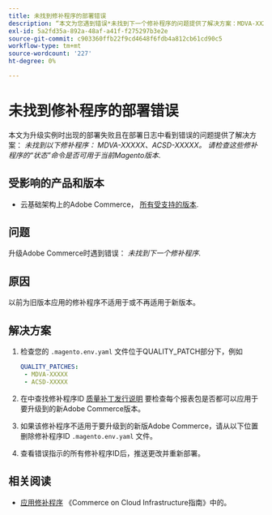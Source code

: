 ```yaml
---
title: 未找到修补程序的部署错误
description: “本文为您遇到错误*未找到下一个修补程序的问题提供了解决方案：MDVA-XXXXX、ACSD-XXXXX。 请检查‘状态’命令是否可用于当前Magento版本*。”
exl-id: 5a2fd35a-892a-48af-a41f-f275297b3e2e
source-git-commit: c903360ffb22f9cd4648f6fdb4a812cb61cd90c5
workflow-type: tm+mt
source-wordcount: '227'
ht-degree: 0%

---
```


# 未找到修补程序的部署错误

本文为升级实例时出现的部署失败且在部署日志中看到错误的问题提供了解决方案： *未找到以下修补程序： MDVA-XXXXX、ACSD-XXXXX。 请检查这些修补程序的“状态”命令是否可用于当前Magento版本*.

## 受影响的产品和版本

* 云基础架构上的Adobe Commerce， [所有受支持的版本](https://magento.com/sites/default/files/magento-software-lifecycle-policy.pdf).


## 问题

升级Adobe Commerce时遇到错误： *未找到下一个修补程序*.

## 原因

以前为旧版本应用的修补程序不适用于或不再适用于新版本。

## 解决方案

1. 检查您的 `.magento.env.yaml` 文件位于QUALITY_PATCH部分下，例如

   ```yaml
   QUALITY_PATCHES:
    - MDVA-XXXXX
    - ACSD-XXXXX
   ```

1. 在中查找修补程序ID [质量补丁发行说明](/docs/commerce-operations/tools/quality-patches-tool/release-notes.html) 要检查每个报表包是否都可以应用于要升级到的新Adobe Commerce版本。
1. 如果该修补程序不适用于要升级到的新版Adobe Commerce，请从以下位置删除修补程序ID `.magento.env.yaml` 文件。
1. 查看错误指示的所有修补程序ID后，推送更改并重新部署。

## 相关阅读

* [应用修补程序](/docs/commerce-cloud-service/user-guide/develop/upgrade/apply-patches.html?lang=en#apply-a-patch-in-a-local-environment) 《Commerce on Cloud Infrastructure指南》中的。
